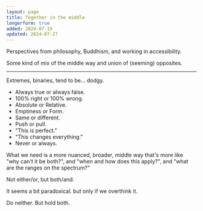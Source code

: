 ```yaml
---
layout: page
title: Together in the middle
longerform: true
added: 2024-07-19
updated: 2024-07-27
---
```


Perspectives from philosophy, Buddhism, and working in accessibility.

Some kind of mix of the middle way and union of (seeming) opposites.

---

Extremes, binaries, tend to be... dodgy.

- Always true or always false.
- 100% right or 100% wrong.
- Absolute or Relative.
- Emptiness or Form.
- Same or different.
- Push or pull.
- "This is perfect."
- "This changes everything."
- Never or always.

What we need is a more nuanced, broader, middle way that's more like "why can't it be both?", and "when and how does this apply?", and "what are the ranges on the spectrum?"

Not either/or, but both/and.

It seems a bit paradoxical. but only if we overthink it.

Do neither. But hold both.